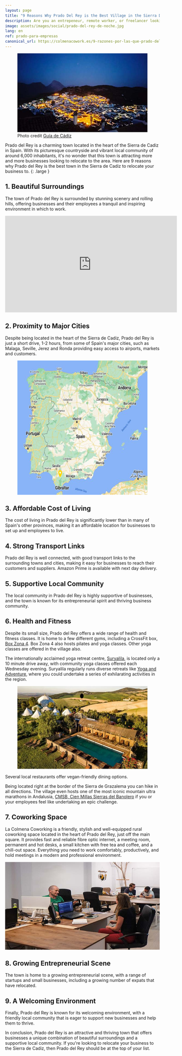 ```yaml
---
layout: page
title: "9 Reasons Why Prado Del Rey is the Best Village in the Sierra De Cadiz to Locate Your Small Business"
description: Are you an entrepeneur, remote worker, or freelancer looking for the ideal Spanish village to relocate to? Here are ten reasons to consider Prado del Rey in the Sierra de Cadiz.
image: assets/images/social/prado-del-rey-de-noche.jpg
lang: en
ref: prado-para-empresas
canonical_url: https://colmenacowork.es/9-razones-por-las-que-prado-del-rey-es-el-mejor-pueblo-en-la-sierra-de-cadiz-para-ubicar-tu-pequena-empresa
---
```


<figure>
  <img
    src="/assets/images/prado-del-rey-de-noche.jpg"
    srcset="/assets/images/prado-del-rey-de-noche@2x.jpg 2x"
    alt="The beautiful white village Prado del Rey at night"
    height="257"
    width="568"
    loading="lazy"
  />
  <figcaption>Photo credit <a href="https://www.guiadecadiz.com/es/localidades/prado-del-rey">Guía de Cádiz</a></figcaption>
</figure>

Prado del Rey is a charming town located in the heart of the Sierra de Cadiz in Spain. With its picturesque countryside and vibrant local community of around 6,000 inhabitants, it's no wonder that this town is attracting more and more businesses looking to relocate to the area. Here are 9 reasons why Prado del Rey is the best town in the Sierra de Cadiz to relocate your business to.
{: .large }

<!--more-->

## 1. Beautiful Surroundings

The town of Prado del Rey is surrounded by stunning scenery and rolling hills, offering businesses and their employees a tranquil and inspiring environment in which to work.

<iframe class="responsive-iframe" width="560" height="315" src="https://www.youtube-nocookie.com/embed/SnVUbRg9Hek" title="YouTube video player" frameborder="0" allow="accelerometer; autoplay; clipboard-write; encrypted-media; gyroscope; picture-in-picture; web-share" allowfullscreen></iframe>

## 2. Proximity to Major Cities

Despite being located in the heart of the Sierra de Cadiz, Prado del Rey is just a short drive, 1-2 hours, from some of Spain's major cities, such as Malaga, Seville, Jerez and Ronda providing easy access to airports, markets and customers.

<figure>
  <img
    src="/assets/images/mapa-espana-prado-del-rey.jpg"
    srcset="/assets/images/mapa-espana-prado-del-rey@2x.jpg 2x"
    alt="A map of Spain showing the location of Prado del Rey"
    height="438"
    width="568"
    loading="lazy"
  />
</figure>

## 3. Affordable Cost of Living

The cost of living in Prado del Rey is significantly lower than in many of Spain's other provinces, making it an affordable location for businesses to set up and employees to live.

## 4. Strong Transport Links

Prado del Rey is well connected, with good transport links to the surrounding towns and cities, making it easy for businesses to reach their customers and suppliers. Amazon Prime is available with next day delivery.

## 5. Supportive Local Community

The local community in Prado del Rey is highly supportive of businesses, and the town is known for its entrepreneurial spirit and thriving business community.

## 6. Health and Fitness

Despite its small size, Prado del Rey offers a wide range of health and fitness classes. It is home to a few different gyms, including a CrossFit box, [Box Zona 4](https://www.instagram.com/boxzona4/). Box Zona 4 also hosts pilates and yoga classes. Other yoga classes are offered in the village also.

The internationally acclaimed yoga retreat centre, [Suryalila](https://www.suryalila.com/), is located only a 10 minute drive away, with community yoga classes offered each Wednesday evening. Suryalila regularly runs diverse retreats like [Yoga and Adventure](https://adventureandyoga.com/yoga-and-adventure-retreats), where you could undertake a series of exhilarating activities in the region.

<figure>
  <img
    src="/assets/images/suryalila-yoga-retreat-center.jpg"
    srcset="/assets/images/suryalila-yoga-retreat-center@2x.jpg 2x"
    alt="Suryalila yoga retreat centre"
    height="270"
    width="568"
    loading="lazy"
  />
</figure>

Several local restaurants offer vegan-friendly dining options.

Being located right at the border of the Sierra de Grazalema you can hike in all directions. The village even hosts one of the most iconic mountain ultra marathons in Andalusia, [CMSB, Cien Millas Sierras del Banolero](https://www.clubtriton.org/cienmillassb/) if you or your employees feel like undertaking an epic challenge.

## 7. Coworking Space

La Colmena Coworking is a friendly, stylish and well-equipped rural coworking space located in the heart of Prado del Rey, just off the main square. It provides fast and reliable fibre optic internet, a meeting room, permanent and hot desks, a small kitchen with free tea and coffee, and a chill-out space. Everything you need to work comfortably, productively, and hold meetings in a modern and professional environment.

<img
  src="/assets/images/espacio-principal-b.jpg"
  srcset="/assets/images/espacio-principal-b@2x.jpg 2x"
  alt="The main coworking area"
  height="286"
  width="568"
  loading="lazy"
/>

## 8. Growing Entrepreneurial Scene

The town is home to a growing entrepreneurial scene, with a range of startups and small businesses, including a growing number of expats that have relocated.

## 9. A Welcoming Environment

Finally, Prado del Rey is known for its welcoming environment, with a friendly local community that is eager to support new businesses and help them to thrive.

In conclusion, Prado del Rey is an attractive and thriving town that offers businesses a unique combination of beautiful surroundings and a supportive local community. If you're looking to relocate your business to the Sierra de Cadiz, then Prado del Rey should be at the top of your list.
